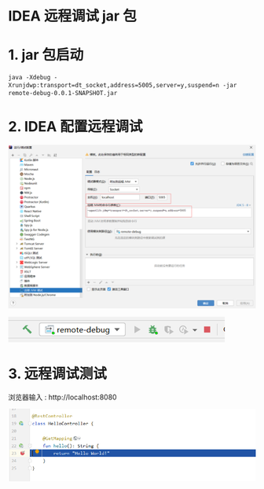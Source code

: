 # IDEA 远程调试 jar 包



# 1. jar 包启动

```
java -Xdebug -Xrunjdwp:transport=dt_socket,address=5005,server=y,suspend=n -jar remote-debug-0.0.1-SNAPSHOT.jar
```

# 2. IDEA 配置远程调试

![](./images/img.png)

![](./images/img_1.png)

# 3. 远程调试测试

浏览器输入 : http://localhost:8080

![](./images/img_2.png)